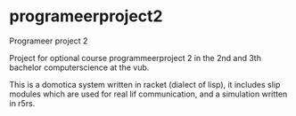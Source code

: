 programeerproject2
==================

Programeer project 2 

Project for optional course programmeerproject 2 in the 2nd and 3th bachelor computerscience at the vub.

This is a domotica system written in racket (dialect of lisp), it includes slip modules which are used for real lif communication, and a simulation written in r5rs.

